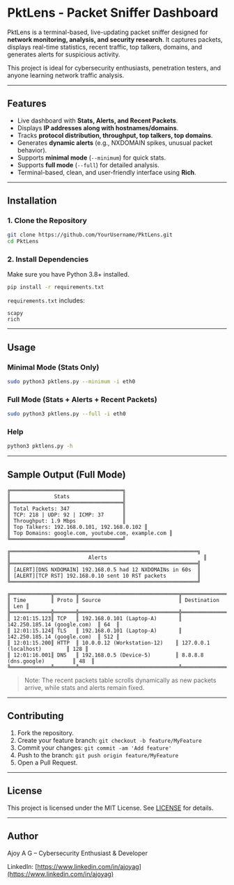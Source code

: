 # PktLens - Packet Sniffer Dashboard

PktLens is a terminal-based, live-updating packet sniffer designed for **network monitoring, analysis, and security research**. It captures packets, displays real-time statistics, recent traffic, top talkers, domains, and generates alerts for suspicious activity.

This project is ideal for cybersecurity enthusiasts, penetration testers, and anyone learning network traffic analysis.

---

## Features

- Live dashboard with **Stats, Alerts, and Recent Packets**.
- Displays **IP addresses along with hostnames/domains**.
- Tracks **protocol distribution, throughput, top talkers, top domains**.
- Generates **dynamic alerts** (e.g., NXDOMAIN spikes, unusual packet behavior).
- Supports **minimal mode** (`--minimum`) for quick stats.
- Supports **full mode** (`--full`) for detailed analysis.
- Terminal-based, clean, and user-friendly interface using **Rich**.

---

## Installation

### 1. Clone the Repository
```bash
git clone https://github.com/YourUsername/PktLens.git
cd PktLens
````

### 2. Install Dependencies

Make sure you have Python 3.8+ installed.

```bash
pip install -r requirements.txt
```

`requirements.txt` includes:

```
scapy
rich
```

---

## Usage

### Minimal Mode (Stats Only)

```bash
sudo python3 pktlens.py --minimum -i eth0
```

### Full Mode (Stats + Alerts + Recent Packets)

```bash
sudo python3 pktlens.py --full -i eth0
```

### Help

```bash
python3 pktlens.py -h
```

---

## Sample Output (Full Mode)

```
╔════════════════════════════════════╗
║              Stats                 ║
╠════════════════════════════════════╣
║ Total Packets: 347                 ║
║ TCP: 218 | UDP: 92 | ICMP: 37      ║
║ Throughput: 1.9 Mbps               ║
║ Top Talkers: 192.168.0.101, 192.168.0.102 ║
║ Top Domains: google.com, youtube.com, example.com ║
╚════════════════════════════════════╝

╔════════════════════════════════════════════════════════════╗
║                         Alerts                               ║
╠════════════════════════════════════════════════════════════╣
║ [ALERT][DNS NXDOMAIN] 192.168.0.5 had 12 NXDOMAINs in 60s  ║
║ [ALERT][TCP RST] 192.168.0.10 sent 10 RST packets          ║
╚════════════════════════════════════════════════════════════╝

╔═════════════╦═══════╦════════════════════════════════╦══════════════════════════════╦═════╗
║ Time        ║ Proto ║ Source                         ║ Destination                  ║ Len ║
╠═════════════╬═══════╬════════════════════════════════╬══════════════════════════════╬═════╣
║ 12:01:15.123║ TCP   ║ 192.168.0.101 (Laptop-A)       ║ 142.250.185.14 (google.com)  ║ 64  ║
║ 12:01:15.124║ TLS   ║ 192.168.0.101 (Laptop-A)       ║ 142.250.185.14 (google.com)  ║ 512 ║
║ 12:01:15.200║ HTTP  ║ 10.0.0.12 (Workstation-12)    ║ 127.0.0.1 (localhost)        ║ 128 ║
║ 12:01:16.001║ DNS   ║ 192.168.0.5 (Device-5)        ║ 8.8.8.8 (dns.google)         ║ 48  ║
╚═════════════╩═══════╩════════════════════════════════╩══════════════════════════════╩═════╝
```

> Note: The recent packets table scrolls dynamically as new packets arrive, while stats and alerts remain fixed.

---

## Contributing

1. Fork the repository.
2. Create your feature branch: `git checkout -b feature/MyFeature`
3. Commit your changes: `git commit -am 'Add feature'`
4. Push to the branch: `git push origin feature/MyFeature`
5. Open a Pull Request.

---

## License

This project is licensed under the MIT License. See [LICENSE](LICENSE) for details.

---

## Author

Ajoy A G – Cybersecurity Enthusiast & Developer

LinkedIn: [https://www.linkedin.com/in/ajoyag](https://www.linkedin.com/in/ajoyag)

